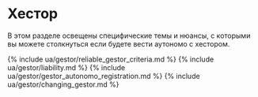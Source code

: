 # Хестор

В этом разделе освещены специфические темы и нюансы, с которыми вы можете столкнуться если будете вести аутономо с
хестором.

{% include ua/gestor/reliable_gestor_criteria.md %}
{% include ua/gestor/liability.md %}
{% include ua/gestor/gestor_autonomo_registration.md %}
{% include ua/gestor/changing_gestor.md %}
